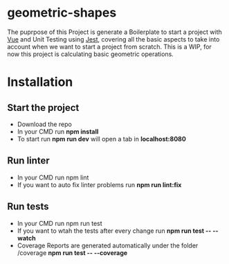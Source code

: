 # geometric-shapes

The puprpose of this Project is generate a Boilerplate to start a project with [Vue](https://www.vuejs.com/)
and Unit Testing using [Jest](https://jestjs.io/),  covering all the basic aspects to take into account when we want to start a project from scratch. This is a WIP, for now this project is calculating basic geometric operations.

# Installation 

## Start the project 

- Download the repo
- In your CMD run **npm install**
- To start  run **npm run dev** will open a tab in **localhost:8080**

## Run linter
- In your CMD run npm lint
- If you want to auto fix linter problems run **npm run lint:fix**

## Run tests
- In your CMD run npm run test
- If you want to wtah the tests after every change run **npm run test -- --watch**
- Coverage Reports are generated automatically  under the folder /coverage **npm run test -- --coverage**

